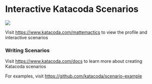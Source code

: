 # Interactive Katacoda Scenarios

[![](http://shields.katacoda.com/katacoda/mattemactics/count.svg)](https://www.katacoda.com/mattemactics "Get your profile on Katacoda.com")

Visit https://www.katacoda.com/mattemactics to view the profile and interactive scenarios

### Writing Scenarios
Visit https://www.katacoda.com/docs to learn more about creating Katacoda scenarios

For examples, visit https://github.com/katacoda/scenario-example
